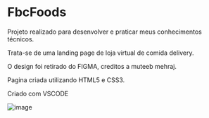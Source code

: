 # FbcFoods

Projeto realizado para desenvolver e praticar meus conhecimentos técnicos. 

Trata-se de uma landing page de loja virtual de comida delivery. 


O design foi retirado do FIGMA, creditos a muteeb mehraj. 

Pagina criada utilizando HTML5 e CSS3. 

Criado com VSCODE 


![image](https://user-images.githubusercontent.com/92175971/161074167-477ebe38-2bc8-4c08-bd94-50a43fea916b.png)

